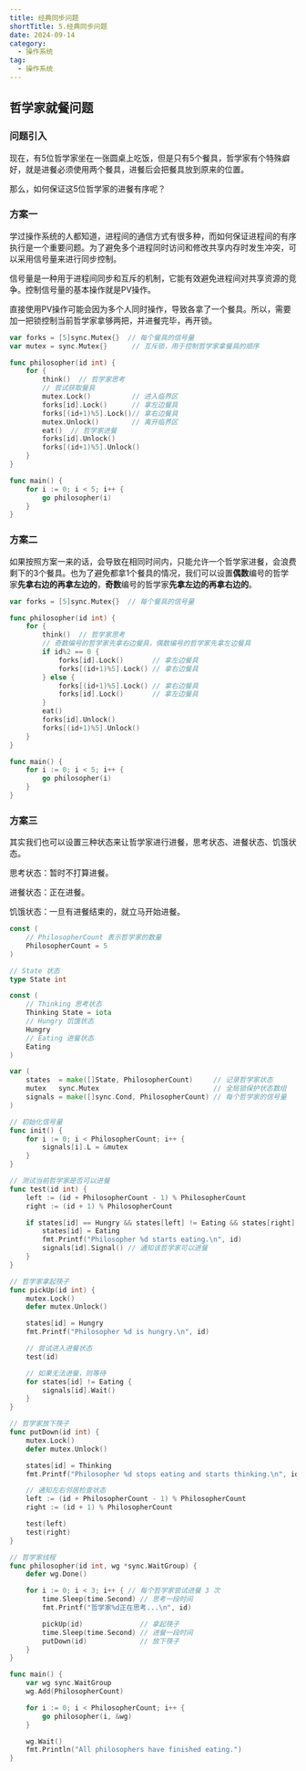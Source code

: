 ```yaml
---
title: 经典同步问题
shortTitle: 5.经典同步问题
date: 2024-09-14
category:
  - 操作系统
tag:
  - 操作系统
---
```


## 哲学家就餐问题

### 问题引入

现在，有5位哲学家坐在一张圆桌上吃饭，但是只有5个餐具，哲学家有个特殊癖好，就是进餐必须使用两个餐具，进餐后会把餐具放到原来的位置。

那么，如何保证这5位哲学家的进餐有序呢？

### 方案一

学过操作系统的人都知道，进程间的通信方式有很多种，而如何保证进程间的有序执行是一个重要问题。为了避免多个进程同时访问和修改共享内存时发生冲突，可以采用信号量来进行同步控制。

信号量是一种用于进程间同步和互斥的机制，它能有效避免进程间对共享资源的竞争。控制信号量的基本操作就是PV操作。

直接使用PV操作可能会因为多个人同时操作，导致各拿了一个餐具。所以，需要加一把锁控制当前哲学家拿够两把，并进餐完毕，再开锁。

```go
var forks = [5]sync.Mutex{}  // 每个餐具的信号量
var mutex = sync.Mutex{}      // 互斥锁，用于控制哲学家拿餐具的顺序

func philosopher(id int) {
    for {
        think()  // 哲学家思考
        // 尝试获取餐具
        mutex.Lock()          // 进入临界区
        forks[id].Lock()      // 拿左边餐具
        forks[(id+1)%5].Lock()// 拿右边餐具
        mutex.Unlock()        // 离开临界区
        eat()  // 哲学家进餐
        forks[id].Unlock()
        forks[(id+1)%5].Unlock()
    }
}

func main() {
    for i := 0; i < 5; i++ {
        go philosopher(i)  
    }
}
```

### 方案二

如果按照方案一来的话，会导致在相同时间内，只能允许一个哲学家进餐，会浪费剩下的3个餐具。也为了避免都拿1个餐具的情况，我们可以设置**偶数**编号的哲学家**先拿右边的再拿左边的**，**奇数**编号的哲学家**先拿左边的再拿右边的**。

```go
var forks = [5]sync.Mutex{}  // 每个餐具的信号量

func philosopher(id int) {
    for {
        think()  // 哲学家思考
        // 奇数编号的哲学家先拿右边餐具，偶数编号的哲学家先拿左边餐具
        if id%2 == 0 {
            forks[id].Lock()       // 拿左边餐具
            forks[(id+1)%5].Lock() // 拿右边餐具
        } else {
            forks[(id+1)%5].Lock() // 拿右边餐具
            forks[id].Lock()       // 拿左边餐具
        }
        eat()  
        forks[id].Unlock()
        forks[(id+1)%5].Unlock()
    }
}

func main() {
    for i := 0; i < 5; i++ {
        go philosopher(i)  
    }
}
```

### 方案三

其实我们也可以设置三种状态来让哲学家进行进餐，思考状态、进餐状态、饥饿状态。

思考状态：暂时不打算进餐。

进餐状态：正在进餐。

饥饿状态：一旦有进餐结束的，就立马开始进餐。

```go
const (
	// PhilosopherCount 表示哲学家的数量
	PhilosopherCount = 5
)

// State 状态
type State int

const (
	// Thinking 思考状态
	Thinking State = iota
	// Hungry 饥饿状态
	Hungry
	// Eating 进餐状态
	Eating
)

var (
	states  = make([]State, PhilosopherCount)     // 记录哲学家状态
	mutex   sync.Mutex                            // 全局锁保护状态数组
	signals = make([]sync.Cond, PhilosopherCount) // 每个哲学家的信号量
)

// 初始化信号量
func init() {
	for i := 0; i < PhilosopherCount; i++ {
		signals[i].L = &mutex
	}
}

// 测试当前哲学家是否可以进餐
func test(id int) {
	left := (id + PhilosopherCount - 1) % PhilosopherCount
	right := (id + 1) % PhilosopherCount

	if states[id] == Hungry && states[left] != Eating && states[right] != Eating {
		states[id] = Eating
		fmt.Printf("Philosopher %d starts eating.\n", id)
		signals[id].Signal() // 通知该哲学家可以进餐
	}
}

// 哲学家拿起筷子
func pickUp(id int) {
	mutex.Lock()
	defer mutex.Unlock()

	states[id] = Hungry
	fmt.Printf("Philosopher %d is hungry.\n", id)

	// 尝试进入进餐状态
	test(id)

	// 如果无法进餐，则等待
	for states[id] != Eating {
		signals[id].Wait()
	}
}

// 哲学家放下筷子
func putDown(id int) {
	mutex.Lock()
	defer mutex.Unlock()

	states[id] = Thinking
	fmt.Printf("Philosopher %d stops eating and starts thinking.\n", id)

	// 通知左右邻居检查状态
	left := (id + PhilosopherCount - 1) % PhilosopherCount
	right := (id + 1) % PhilosopherCount

	test(left)
	test(right)
}

// 哲学家线程
func philosopher(id int, wg *sync.WaitGroup) {
	defer wg.Done()

	for i := 0; i < 3; i++ { // 每个哲学家尝试进餐 3 次
		time.Sleep(time.Second) // 思考一段时间
		fmt.Printf("哲学家%d正在思考...\n", id)

		pickUp(id)              // 拿起筷子
		time.Sleep(time.Second) // 进餐一段时间
		putDown(id)             // 放下筷子
	}
}

func main() {
	var wg sync.WaitGroup
	wg.Add(PhilosopherCount)

	for i := 0; i < PhilosopherCount; i++ {
		go philosopher(i, &wg)
	}

	wg.Wait()
	fmt.Println("All philosophers have finished eating.")
}
```

